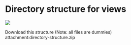 Directory structure for views
=============================

![](directory-structure.png)

Download this structure (Note: all files are dummies)\
attachment:directory-structure.zip

